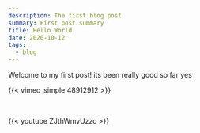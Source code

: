 ```yaml
---
description: The first blog post
summary: First post summary
title: Hello World
date: 2020-10-12
tags:
  - blog
---
```


Welcome to my first post! its been really good so far yes



{{< vimeo_simple 48912912 >}}

<br />

{{< youtube ZJthWmvUzzc >}}